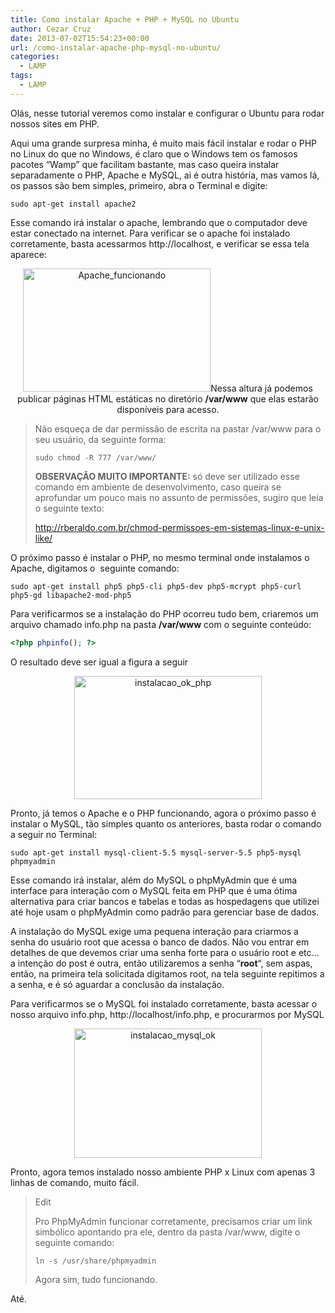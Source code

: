 ```yaml
---
title: Como instalar Apache + PHP + MySQL no Ubuntu
author: Cezar Cruz
date: 2013-07-02T15:54:23+00:00
url: /como-instalar-apache-php-mysql-no-ubuntu/
categories:
  - LAMP
tags:
  - LAMP
---
```

Olás, nesse tutorial veremos como instalar e configurar o Ubuntu para rodar nossos sites em PHP.

<!--more-->

Aqui uma grande surpresa minha, é muito mais fácil instalar e rodar o PHP no Linux do que no Windows, é claro que o Windows tem os famosos pacotes &#8220;Wamp&#8221; que facilitam bastante, mas caso queira instalar separadamente o PHP, Apache e MySQL, ai é outra história, mas vamos lá, os passos são bem simples, primeiro, abra o Terminal e digite:

`sudo apt-get install apache2`

Esse comando irá instalar o apache, lembrando que o computador deve estar conectado na internet. Para verificar se o apache foi instalado corretamente, basta acessarmos http://localhost, e verificar se essa tela aparece:

<p style="text-align: center;">
  <a href="http://res.cloudinary.com/cezarcruz-com-br/image/upload/v1454457596/Apache_funcionando_srvzvh.png"><img class="size-medium wp-image-86 aligncenter" alt="Apache_funcionando" src="http://res.cloudinary.com/cezarcruz-com-br/image/upload/h_198,w_300/v1454457596/Apache_funcionando_srvzvh.png" width="300" height="197" /></a>Nessa altura já podemos publicar páginas HTML estáticas no diretório <strong>/var/www</strong> que elas estarão disponíveis para acesso.
</p>

> Não esqueça de dar permissão de escrita na pastar /var/www para o seu usuário, da seguinte forma:
>
> `sudo chmod -R 777 /var/www/`
>
> **OBSERVAÇÃO MUITO IMPORTANTE:** só deve ser utilizado esse comando em ambiente de desenvolvimento, caso queira se aprofundar um pouco mais no assunto de permissões, sugiro que leia o seguinte texto:
>
> <http://rberaldo.com.br/chmod-permissoes-em-sistemas-linux-e-unix-like/>

O próximo passo é instalar o PHP, no mesmo terminal onde instalamos o Apache, digitamos o  seguinte comando:

`sudo apt-get install php5 php5-cli php5-dev php5-mcrypt php5-curl php5-gd libapache2-mod-php5`

Para verificarmos se a instalação do PHP ocorreu tudo bem, criaremos um arquivo chamado info.php na pasta **/var/www** com o seguinte conteúdo:

```php
<?php phpinfo(); ?>
```

O resultado deve ser igual a figura a seguir

<p style="text-align: center;">
  <a href="http://res.cloudinary.com/cezarcruz-com-br/image/upload/v1454457595/instalacao_ok_php_e6m45l.png"><img class="size-medium wp-image-87 aligncenter" alt="instalacao_ok_php" src="http://res.cloudinary.com/cezarcruz-com-br/image/upload/h_198,w_300/v1454457595/instalacao_ok_php_e6m45l.png" width="300" height="197" /></a>
</p>

Pronto, já temos o Apache e o PHP funcionando, agora o próximo passo é instalar o MySQL, tão simples quanto os anteriores, basta rodar o comando a seguir no Terminal:

`sudo apt-get install mysql-client-5.5 mysql-server-5.5 php5-mysql phpmyadmin`

Esse comando irá instalar, além do MySQL o phpMyAdmin que é uma interface para interação com o MySQL feita em PHP que é uma ótima alternativa para criar bancos e tabelas e todas as hospedagens que utilizei até hoje usam o phpMyAdmin como padrão para gerenciar base de dados.

A instalação do MySQL exige uma pequena interação para criarmos a senha do usuário root que acessa o banco de dados. Não vou entrar em detalhes de que devemos criar uma senha forte para o usuário root e etc&#8230; a intenção do post é outra, então utilizaremos a senha &#8220;**root**&#8220;, sem aspas, então, na primeira tela solicitada digitamos root, na tela seguinte repitimos a a senha, e é só aguardar a conclusão da instalação.

Para verificarmos se o MySQL foi instalado corretamente, basta acessar o nosso arquivo info.php, http://localhost/info.php, e procurarmos por MySQL

<p style="text-align: center;">
  <a href="http://res.cloudinary.com/cezarcruz-com-br/image/upload/v1454457593/instalacao_mysql_ok_j00hp4.png"><img class="size-medium wp-image-89 aligncenter" alt="instalacao_mysql_ok" src="http://res.cloudinary.com/cezarcruz-com-br/image/upload/h_208,w_300/v1454457593/instalacao_mysql_ok_j00hp4.png" width="300" height="207" /></a>
</p>

Pronto, agora temos instalado nosso ambiente PHP x Linux com apenas 3 linhas de comando, muito fácil.

> Edit
>
> Pro PhpMyAdmin funcionar corretamente, precisamos criar um link simbólico apontando pra ele, dentro da pasta /var/www, digite o seguinte comando:
>
> `ln -s /usr/share/phpmyadmin`
>
> Agora sim, tudo funcionando.

Até.